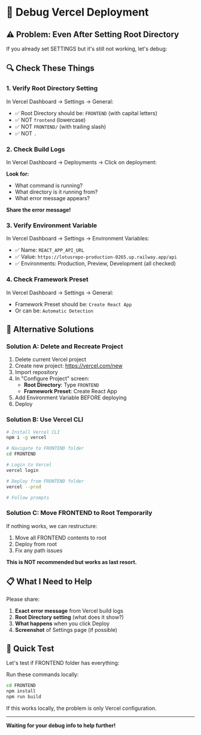 # 🐛 Debug Vercel Deployment

## ⚠️ Problem: Even After Setting Root Directory

If you already set SETTINGS but it's still not working, let's debug:

## 🔍 Check These Things

### 1. Verify Root Directory Setting

In Vercel Dashboard → Settings → General:

- ✅ Root Directory should be: `FRONTEND` (with capital letters)
- ✅ NOT `frontend` (lowercase)
- ✅ NOT `FRONTEND/` (with trailing slash)
- ✅ NOT `.`

### 2. Check Build Logs

In Vercel Dashboard → Deployments → Click on deployment:

**Look for:**
- What command is running?
- What directory is it running from?
- What error message appears?

**Share the error message!**

### 3. Verify Environment Variable

In Vercel Dashboard → Settings → Environment Variables:

- ✅ Name: `REACT_APP_API_URL`
- ✅ Value: `https://lotusrepo-production-0265.up.railway.app/api`
- ✅ Environments: Production, Preview, Development (all checked)

### 4. Check Framework Preset

In Vercel Dashboard → Settings → General:

- Framework Preset should be: `Create React App`
- Or can be: `Automatic Detection`

## 🔧 Alternative Solutions

### Solution A: Delete and Recreate Project

1. Delete current Vercel project
2. Create new project: https://vercel.com/new
3. Import repository
4. In "Configure Project" screen:
   - **Root Directory**: Type `FRONTEND`
   - **Framework Preset**: Create React App
5. Add Environment Variable BEFORE deploying
6. Deploy

### Solution B: Use Vercel CLI

```bash
# Install Vercel CLI
npm i -g vercel

# Navigate to FRONTEND folder
cd FRONTEND

# Login to Vercel
vercel login

# Deploy from FRONTEND folder
vercel --prod

# Follow prompts
```

### Solution C: Move FRONTEND to Root Temporarily

If nothing works, we can restructure:

1. Move all FRONTEND contents to root
2. Deploy from root
3. Fix any path issues

**This is NOT recommended but works as last resort.**

## 📋 What I Need to Help

Please share:

1. **Exact error message** from Vercel build logs
2. **Root Directory setting** (what does it show?)
3. **What happens** when you click Deploy
4. **Screenshot** of Settings page (if possible)

## 🎯 Quick Test

Let's test if FRONTEND folder has everything:

Run these commands locally:

```bash
cd FRONTEND
npm install
npm run build
```

If this works locally, the problem is only Vercel configuration.

---

**Waiting for your debug info to help further!**

